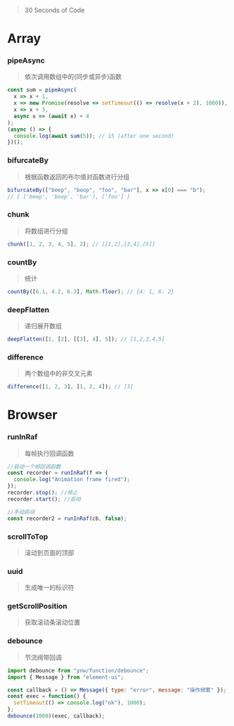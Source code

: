 > 30 Seconds of Code

# Array

### pipeAsync

> 依次调用数组中的(同步或异步)函数

```js
const sum = pipeAsync(
  x => x + 1,
  x => new Promise(resolve => setTimeout(() => resolve(x + 2), 1000)),
  x => x + 3,
  async x => (await x) + 4
);
(async () => {
  console.log(await sum(5)); // 15 (after one second)
})();
```

### bifurcateBy

> 根据函数返回的布尔值对函数进行分组

```js
bifurcateBy(["beep", "boop", "foo", "bar"], x => x[0] === "b");
// [ ['beep', 'boop', 'bar'], ['foo'] ]
```

### chunk

> 将数组进行分组

```js
chunk([1, 2, 3, 4, 5], 2); // [[1,2],[3,4],[5]]
```

### countBy

> 统计

```js
countBy([6.1, 4.2, 6.3], Math.floor); // {4: 1, 6: 2}
```

### deepFlatten

> 递归展开数组

```js
deepFlatten([1, [2], [[3], 4], 5]); // [1,2,3,4,5]
```

### difference

> 两个数组中的非交叉元素

```js
difference([1, 2, 3], [1, 2, 4]); // [3]
```

# Browser

### runInRaf

> 每帧执行回调函数

```js
//启动一个帧回调函数
const recorder = runInRaf(f => {
  console.log("Animation frame fired");
});
recorder.stop(); //停止
recorder.start(); //启动

//手动启动
const recorder2 = runInRaf(cb, false);
```

### scrollToTop

> 滚动到页面的顶部

### uuid

> 生成唯一的标识符

### getScrollPosition

> 获取滚动条滚动位置

### debounce

> 节流阀带回调

```js
import debounce from "ynw/function/debounce";
import { Message } from "element-ui";

const callback = () => Message({ type: "error", message: "操作频繁" });
const exec = function() {
  setTimeout(() => console.log("ok"), 1000);
};
debounce(1000)(exec, callback);
```
